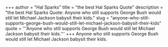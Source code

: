 +++
author = "Hal Sparks"
title = "the best Hal Sparks Quote"
description = "the best Hal Sparks Quote: Anyone who still supports George Bush would still let Michael Jackson babysit their kids."
slug = "anyone-who-still-supports-george-bush-would-still-let-michael-jackson-babysit-their-kids"
quote = '''Anyone who still supports George Bush would still let Michael Jackson babysit their kids.'''
+++
Anyone who still supports George Bush would still let Michael Jackson babysit their kids.
